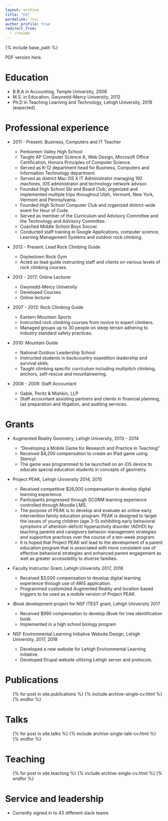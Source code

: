 ```yaml
---
layout: archive
title: "CV"
permalink: /cv/
author_profile: true
redirect_from:
  - /resume
---
```


{% include base_path %}

PDF version here. 

Education
======
* B.B.A in Accounting, Temple University, 2008
* M.S. in Education, Gwynedd-Mercy University, 2012
* Ph.D in Teaching Learning and Technology, Lehigh University, 2019 (expected)

Professional experience
======
* 2011 - Present: Business, Computers and IT Teacher
  * Perkiomen Valley High School
  * Taught AP Computer Science A, Web Design, Microsoft Office Certification, Honors Principles of Computer Science. 
  * Served as K-12 department head for Business, Computers and Information Technology department. 
  * Served as district Mac OS X IT Administrator managing 192 machines, iOS administrator and technology network advisor. 
  * Founded High School Ski and Board Club, organized and implemented multiple trips throughout Utah, Vermont, New York, Vermont and Pennsylvania.
  * Founded High School Computer Club and organized district-wide event for Hour of Code. 
  * Served as member of the Curriculum and Advisory Committee and the Technology and Advisory Committee. 
  * Coached Middle School Boys Soccer. 
  * Conducted staff training in Google Applications, computer science, Learning Management Systems and outdoor rock climbing.

* 2013 - Present: Lead Rock Climbing Guide
  * Doylestown Rock Gym
  * Acted as lead guide instructing staff and clients on various levels of rock climbing courses.
  
* 2013 - 2017: Online Lecturer
  * Gwynedd-Mercy University
  * Developed Courses 
  * Online lecturer
  
* 2007 - 2013: Rock Climbing Guide
  * Eastern Mountain Sports
  * Instructed rock climbing courses from novice to expert climbers. 
  * Managed groups up to 30 people on steep terrain adhering to industry standard safety practices.
  
* 2010: Mountain Guide 
  * National Outdoor Leadership School
  * Instructed students in backcountry expedition leadership and survival skills. 
  * Taught climbing specific curriculum including multipitch climbing, anchors, self-rescue and mountaineering.
  
* 2008 - 2009: Staff Accountant
  * Gable, Peritz & Mishkin, LLP
  * Staff accountant assisting partners and clients in financial planning, tax preparation and litigation, and auditing services.
  
  
Grants
======
* Augmented Reality Geometry, Lehigh University, 2013 - 2014 
  * “Developing a Mobile Game for Research and Practice in Teaching”
  * Received $4,200 compensation to create an iPad game using Stencyl. 
  * The game was programmed to be launched on an iOS device to educate special education students in concepts of geometry.
 
* Project PEAK, Lehigh University 2014, 2015
  * Received competitive $26,000 compensation to develop digital learning experience. 
  * Participants progressed through SCORM learning experience controlled through Moodle LMS. 
  * The purpose of PEAK is to develop and evaluate an online early intervention family education program. PEAK is designed to target the issues of young children (age 3-5) exhibiting early behavioral symptoms of attention-deficit/ hyperactivity disorder (ADHD) by teaching parents and caregivers behavior management strategies and supportive practices over the course of a ten-week program. 
  * It is hoped that Project PEAK will lead to the development of a parent education program that is associated with more consistent use of effective behavioral strategies and enhanced parent engagement as well as greater accessibility to diverse families.
  
* Faculty Instructor Grant, Lehigh University 2017, 2018
  * Received $3,000 compensation to develop digital learning experience through use of ARIS application.
  * Programmed customized Augmented Reality and location based triggers to be used as a mobile version of Project PEAK.
  
* iBook development project for NSF ITEST grant, Lehigh University 2017
  * Received $990 compensation to develop iBook for tree identification book. 
  * Implemented in a high school biology program
  
* NSF Environmental Learning Initiative Website Design, Lehigh University, 2017, 2018
  * Developed a new website for Lehigh Environmental Learning initiative. 
  * Developed Drupal website utilizing Lehigh server and protocols. 

Publications
======
  <ul>{% for post in site.publications %}
    {% include archive-single-cv.html %}
  {% endfor %}</ul>
  
Talks
======
  <ul>{% for post in site.talks %}
    {% include archive-single-talk-cv.html %}
  {% endfor %}</ul>
  
Teaching
======
  <ul>{% for post in site.teaching %}
    {% include archive-single-cv.html %}
  {% endfor %}</ul>
  
Service and leadership
======
* Currently signed in to 43 different slack teams
